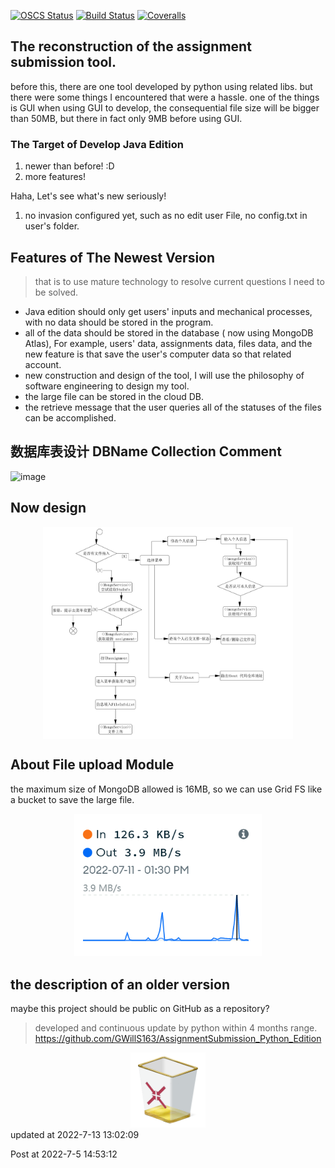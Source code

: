 [![OSCS Status](https://www.oscs1024.com/platform/badge/.svg?size=small)](https://www.murphysec.com/dr/yOeb26pRLRus7V4HaN)
[![Build Status](https://app.travis-ci.com/GWillS163/AssignmentSubmission_Java_Edition.svg?branch=master)](https://app.travis-ci.com/GWillS163/AssignmentSubmission_Java_Edition)
[![Coveralls](https://img.shields.io/coveralls/xcatliu/pagic.svg)](https://coveralls.io/github/xcatliu/pagic)
## The reconstruction of the assignment submission tool.
before this, there are one tool developed by python using related libs.
but there were some things I encountered that were a hassle. one of the things is GUI when using GUI to develop, the consequential file size will be bigger than 50MB, but there in fact only 9MB before using GUI.

### The Target of Develop Java Edition
1. newer than before! :D
2. more features!

Haha, Let's see what's new seriously!
1. no invasion configured yet, such as no edit user File, no config.txt in user's folder.
## Features of The Newest Version
> that is to use mature technology to resolve current questions I need to be solved.
- Java edition should only get users' inputs and mechanical processes, with no data should be stored in the program.
- all of the data should be stored in the database ( now using MongoDB Atlas), For example, users' data, assignments data, files data, and the new feature is that save the user's computer data so that related account.
- new construction and design of the tool, I will use the philosophy of software engineering to design my tool.
- the large file can be stored in the cloud DB.
- the retrieve message that the user queries all of the statuses of the files can be accomplished.

## 数据库表设计 DBName	Collection	Comment

![image](https://user-images.githubusercontent.com/49674629/179160937-f0f3a9e3-4414-43e2-8349-5574c9d44715.png)


## Now design
<div align=center >
<img src="readme_md_files/activityDiagram_1.jpg?v=1&type=image" width="400" align="center"/>
</div>

## About File upload Module
the maximum size of MongoDB allowed is 16MB, so we can use Grid FS like a bucket to save the large file.
<div align=center>
<img src="readme_md_files/6219abd0-0267-11ed-8a18-1b2e03e7ecbb.jpeg?v=1&type=image" width="300"/>
</div>

## the description of an older version
maybe this project should be public on GitHub as a repository?
> developed and continuous update by python within 4 months range.
https://github.com/GWillS163/AssignmentSubmission_Python_Edition
<div align=center>
<img src="readme_md_files/b1b79940-0267-11ed-8a18-1b2e03e7ecbb.jpeg?v=1&type=image" width="120"/>
</div>
updated at 2022-7-13 13:02:09

Post at 2022-7-5 14:53:12

